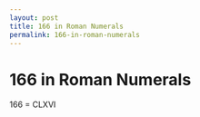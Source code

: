 ```yaml
---
layout: post
title: 166 in Roman Numerals
permalink: 166-in-roman-numerals
---
```


# 166 in Roman Numerals

166 = CLXVI
